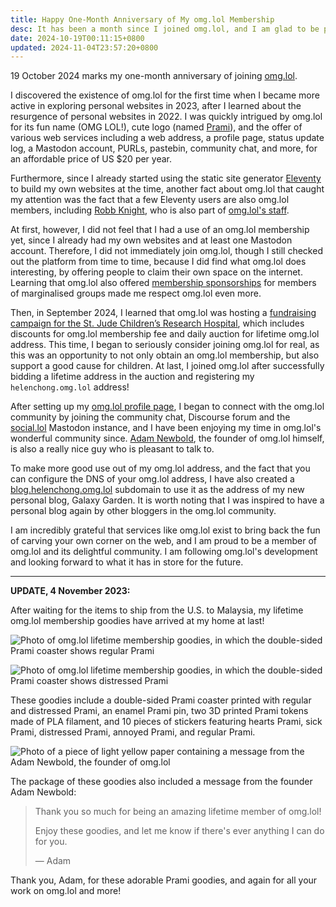 ```yaml
---
title: Happy One-Month Anniversary of My omg.lol Membership
desc: It has been a month since I joined omg.lol, and I am glad to be part of it.
date: 2024-10-19T00:11:15+0800
updated: 2024-11-04T23:57:20+0800
---
```


19 October 2024 marks my one-month anniversary of joining [omg.lol](https://home.omg.lol/).

I discovered the existence of omg.lol for the first time when I became more active in exploring personal websites in 2023, after I learned about the resurgence of personal websites in 2022. I was quickly intrigued by omg.lol for its fun name (OMG LOL!), cute logo (named [Prami](https://prami.omg.lol/)), and the offer of various web services including a web address, a profile page, status update log, a Mastodon account, PURLs, pastebin, community chat, and more, for an affordable price of US $20 per year.

Furthermore, since I already started using the static site generator [Eleventy](https://www.11ty.dev/) to build my own websites at the time, another fact about omg.lol that caught my attention was the fact that a few Eleventy users are also omg.lol members, including [Robb Knight](https://rknight.me/), who is also part of [omg.lol's staff](https://home.omg.lol/staff).

At first, however, I did not feel that I had a use of an omg.lol membership yet, since I already had my own websites and at least one Mastodon account. Therefore, I did not immediately join omg.lol, though I still checked out the platform from time to time, because I did find what omg.lol does interesting, by offering people to claim their own space on the internet. Learning that omg.lol also offered [membership sponsorships](https://home.omg.lol/info/sponsorships) for members of marginalised groups made me respect omg.lol even more.

Then, in September 2024, I learned that omg.lol was hosting a [fundraising campaign for the St. Jude Children’s Research Hospital](https://omglol.news/2024/08/28/supporting-st-jude-with-a-month-of-awesomeness), which includes discounts for omg.lol membership fee and daily auction for lifetime omg.lol address. This time, I began to seriously consider joining omg.lol for real, as this was an opportunity to not only obtain an omg.lol membership, but also support a good cause for children. At last, I joined omg.lol after successfully bidding a lifetime address in the auction and registering my `helenchong.omg.lol` address!

After setting up my [omg.lol profile page](https://helenchong.omg.lol/), I began to connect with the omg.lol community by joining the community chat, Discourse forum and the [social.lol](https://social.lol/) Mastodon instance, and I have been enjoying my time in omg.lol's wonderful community since. [Adam Newbold](https://adam.omg.lol/), the founder of omg.lol himself, is also a really nice guy who is pleasant to talk to.

To make more good use out of my omg.lol address, and the fact that you can configure the DNS of your omg.lol address, I have also created a [blog.helenchong.omg.lol](https://blog.helenchong.omg.lol/) subdomain to use it as the address of my new personal blog, Galaxy Garden. It is worth noting that I was inspired to have a personal blog again by other bloggers in the omg.lol community.

I am incredibly grateful that services like omg.lol exist to bring back the fun of carving your own corner on the web, and I am proud to be a member of omg.lol and its delightful community. I am following omg.lol's development and looking forward to what it has in store for the future.

---

**UPDATE, 4 November 2023:**

After waiting for the items to ship from the U.S. to Malaysia, my lifetime omg.lol membership goodies have arrived at my home at last!

![Photo of omg.lol lifetime membership goodies, in which the double-sided Prami coaster shows regular Prami](https://cdn.some.pics/helenchong/6728b7f709104.jpg)

![Photo of omg.lol lifetime membership goodies, in which the double-sided Prami coaster shows distressed Prami](https://cdn.some.pics/helenchong/6728b8092e3ad.jpg)

These goodies include a double-sided Prami coaster printed with regular and distressed Prami, an enamel Prami pin, two 3D printed Prami tokens made of PLA filament, and 10 pieces of stickers featuring hearts Prami, sick Prami, distressed Prami, annoyed Prami, and regular Prami.

![Photo of a piece of light yellow paper containing a message from the Adam Newbold, the founder of omg.lol](https://cdn.some.pics/helenchong/6728b81b68b5a.jpg)

The package of these goodies also included a message from the founder Adam Newbold:

> Thank you so much for being an amazing lifetime member of omg.lol!
>
> Enjoy these goodies, and let me know if there's ever anything I can do for you.
>
> — Adam

Thank you, Adam, for these adorable Prami goodies, and again for all your work on omg.lol and more!